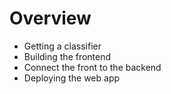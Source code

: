 # Overview

* Getting a classifier
* Building the frontend
* Connect the front to the backend
* Deploying the web app
